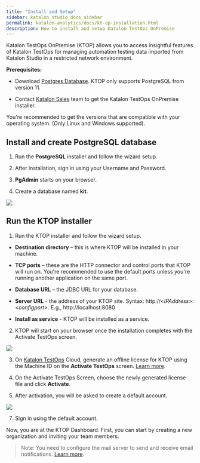 ```yaml
---
title: "Install and Setup"
sidebar: katalon_studio_docs_sidebar
permalink: katalon-analytics/docs/kt-op-installation.html
description: How to install and setup Katalon TestOps OnPremise
---
```

Katalon TestOps OnPremise (KTOP) allows you to access insightful features of Katalon TestOps for managing automation testing data imported from Katalon Studio in a restricted network environment.

**Prerequisites:**

* Download [Postgres Database](https://www.postgresql.org/download/). KTOP only supports PostgreSQL from version 11.

* Contact [Katalon Sales](mailto:business@katalon.com) team to get the Katalon TestOps OnPremise installer.

You're recommended to get the versions that are compatible with your operating system. (Only Linux and Windows supported).

## Install and create PostgreSQL database

1. Run the **PostgreSQL** installer and follow the wizard setup.

2. After installation, sign in using your Username and Password.

3. **PgAdmin** starts on your browser.

4. Create a database named **kit**.

 ![](https://github.com/katalon-studio/docs-images/raw/master/katalon-analytics/docs/kt-op-installation/postgresql-dashboard.png)

## Run the KTOP installer

1. Run the KTOP installer and follow the wizard setup.

* **Destination directory** – this is where KTOP will be installed in your machine.

* **TCP ports** – these are the HTTP connector and control ports that KTOP will run on. You're recommended to use the default ports unless you're running another application on the same port. 

* **Database URL** – the JDBC URL for your database.

* **Server URL** - the address of your KTOP site. Syntax: http://<_IPAddress_>:<_configport_>. E.g., http://localhost:8080

* **Install as service** - KTOP will be installed as a service.

2. KTOP will start on your browser once the installation completes with the Activate TestOps screen.

![](https://github.com/katalon-studio/docs-images/raw/master/katalon-analytics/docs/kt-op-installation/kt-op-activation-by-file.png)

3. On [Katalon TestOps](https://analytics.katalon.com/) Cloud, generate an offline license for KTOP using the Machine ID on the **Activate TestOps** screen. [Learn more](https://docs.katalon.com/katalon-studio/docs/license-management.html#create-and-assign-an-offline-rekse-license).

4. On the Activate TestOps Screen, choose the newly generated license file and click **Activate**.

5. After activation, you will be asked to create a default account.

![](https://github.com/katalon-studio/docs-images/raw/master/katalon-analytics/docs/kt-op-installation/kt-op-create-root-account.png)

7. Sign in using the default account.

Now, you are at the KTOP Dashboard. First, you can start by creating a new organization and inviting your team members.

> Note: You need to configure the mail server to send and receive email notifications. [Learn more](https://docs.katalon.com/katalon-analytics/docs/kt-op-mail-server.html).
